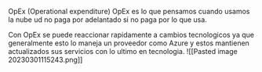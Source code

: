 OpEx (Operational expenditure)
OpEx es lo que pensamos cuando usamos la nube ud no paga por adelantado si no paga por lo que usa.

Con OpEx se puede reaccionar rapidamente a cambios tecnologicos ya que generalmente esto lo maneja un proveedor como Azure y estos mantienen actualizados sus servicios con lo ultimo en tecnologia.
![[Pasted image 20230301115243.png]]